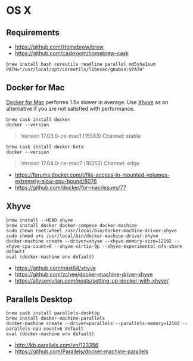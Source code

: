 # OS X

## Requirements

- https://github.com/Homebrew/brew
- https://github.com/caskroom/homebrew-cask

```
brew install bash coreutils readline parallel md5sha1sum
PATH="/usr/local/opt/coreutils/libexec/gnubin:$PATH"
```

## Docker for Mac

[Docker for Mac](https://www.docker.com/docker-mac) performs 1.5x slower in average. 
Use [Xhyve](#Xhyve) as an alternative if you are not satisfied with performance.

```
brew cask install docker
docker --version
```

> Version 17.03.0-ce-mac1 (15583)
Channel: stable


```
brew cask install docker-beta
docker --version
```

> Version 17.04.0-ce-mac7 (16352)
Channel: edge

- https://forums.docker.com/t/file-access-in-mounted-volumes-extremely-slow-cpu-bound/8076
- https://github.com/docker/for-mac/issues/77

## Xhyve

```
brew install --HEAD xhyve
brew install docker docker-compose docker-machine
sudo chown root:wheel /usr/local/bin/docker-machine-driver-xhyve
sudo chmod u+s /usr/local/bin/docker-machine-driver-xhyve
docker-machine create --driver=xhyve --xhyve-memory-size=12192 --xhyve-cpu-count=6 --xhyve-virtio-9p --xhyve-experimental-nfs-share default
eval (docker-machine env default)

```

- https://github.com/mist64/xhyve
- https://github.com/zchee/docker-machine-driver-xhyve
- https://allysonjulian.com/posts/setting-up-docker-with-xhyve/

## Parallels Desktop

```
brew cask install parallels-desktop
brew install docker-machine-parallels
docker-machine create --driver=parallels --parallels-memory=12192 --parallels-cpu-count=6 default
eval (docker-machine env default)
```

- http://kb.parallels.com/en/123356
- https://github.com/Parallels/docker-machine-parallels
